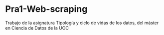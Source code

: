 # Pra1-Web-scraping
Trabajo de la asignatura Tipología y ciclo de vidas de los datos, del máster en Ciencia de Datos de la UOC
